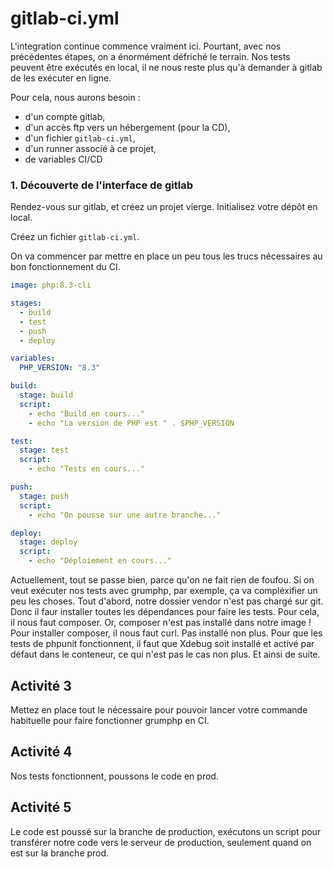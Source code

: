 # gitlab-ci.yml
L'integration continue commence vraiment ici. Pourtant, avec nos précédentes étapes, on a énormément défriché le terrain. Nos tests peuvent être exécutés en local, il ne nous reste plus qu'à demander à gitlab de les exécuter en ligne.

Pour cela, nous aurons besoin :
- d'un compte gitlab,
- d'un accès ftp vers un hébergement (pour la CD),
- d'un fichier `gitlab-ci.yml`,
- d'un runner associé à ce projet,
- de variables CI/CD 

### 1. Découverte de l'interface de gitlab
Rendez-vous sur gitlab, et créez un projet vierge.
Initialisez votre dépôt en local.

Créez un fichier `gitlab-ci.yml`. 

On va commencer par mettre en place un peu tous les trucs nécessaires au bon fonctionnement du CI.

```yml
image: php:8.3-cli

stages:
  - build
  - test
  - push
  - deploy

variables:
  PHP_VERSION: "8.3"

build:
  stage: build
  script:
    - echo "Build en cours..."
    - echo "La version de PHP est " . $PHP_VERSION

test:
  stage: test
  script:
    - echo "Tests en cours..."

push:
  stage: push
  script:
    - echo "On pousse sur une autre branche..."

deploy:
  stage: deploy
  script:
    - echo "Déploiement en cours..."
```

Actuellement, tout se passe bien, parce qu'on ne fait rien de foufou.
Si on veut exécuter nos tests avec grumphp, par exemple, ça va compléxifier un peu les choses. 
Tout d'abord, notre dossier vendor n'est pas chargé sur git. Donc il faur installer toutes les dépendances pour faire les tests. Pour cela, il nous faut composer. Or, composer n'est pas installé dans notre image ! Pour installer composer, il nous faut curl. Pas installé non plus. Pour que les tests de phpunit fonctionnent, il faut que Xdebug soit installé et activé par défaut dans le conteneur, ce qui n'est pas le cas non plus. Et ainsi de suite.

## Activité 3
Mettez en place tout le nécessaire pour pouvoir lancer votre commande habituelle pour faire fonctionner grumphp en CI.

## Activité 4 
Nos tests fonctionnent, poussons le code en prod.

## Activité 5
Le code est poussé sur la branche de production, exécutons un script pour transférer notre code vers le serveur de production, seulement quand on est sur la branche prod.

